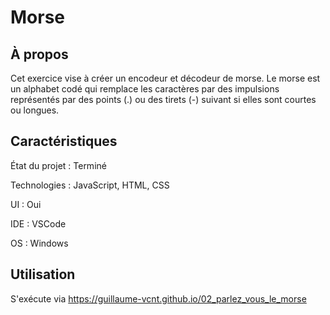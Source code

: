 # Morse

## À propos

Cet exercice vise à créer un encodeur et décodeur de morse. Le morse est un alphabet codé qui remplace les caractères par des impulsions représentés par des points (.) ou des tirets (-) suivant si elles sont courtes ou longues.

## Caractéristiques

État du projet : Terminé

Technologies : JavaScript, HTML, CSS

UI : Oui

IDE : VSCode

OS : Windows

## Utilisation

S'exécute via https://guillaume-vcnt.github.io/02_parlez_vous_le_morse
